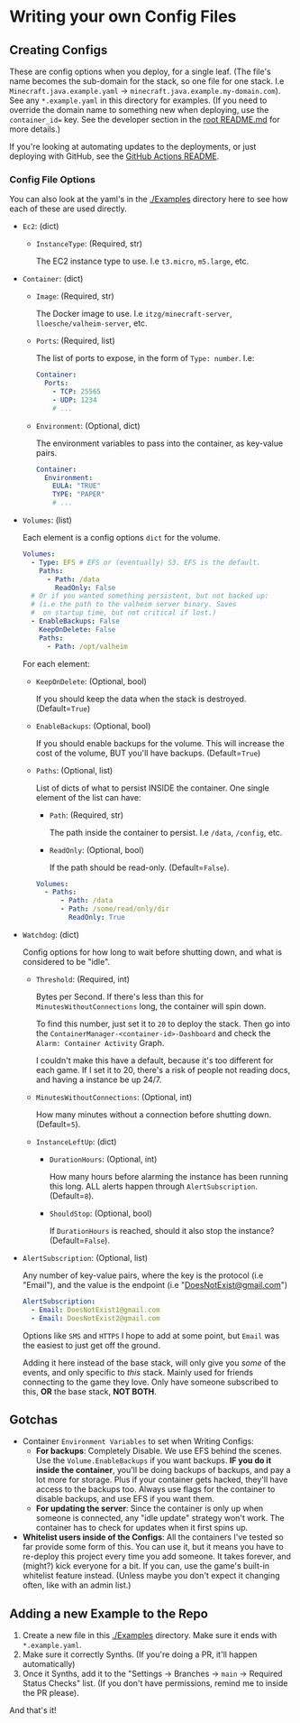 # Writing your own Config Files

## Creating Configs

These are config options when you deploy, for a single leaf. (The file's name becomes the sub-domain for the stack, so one file for one stack. I.e `Minecraft.java.example.yaml` -> `minecraft.java.example.my-domain.com`). See any `*.example.yaml` in this directory for examples. (If you need to override the domain name to something new when deploying, use the `container_id=` key. See the developer section in the [root README.md](../README.md#different-maturities) for more details.)

If you're looking at automating updates to the deployments, or just deploying with GitHub, see the [GitHub Actions README](../.github/workflows/README.md).

### Config File Options

You can also look at the yaml's in the [./Examples](./) directory here to see how each of these are used directly.

- `Ec2`: (dict)

  - `InstanceType`: (Required, str)

    The EC2 instance type to use. I.e `t3.micro`, `m5.large`, etc.

- `Container`: (dict)

  - `Image`: (Required, str)

    The Docker image to use. I.e `itzg/minecraft-server`, `lloesche/valheim-server`, etc.
  
  - `Ports`: (Required, list)

    The list of ports to expose, in the form of `Type: number`. I.e:

    ```yaml
    Container:
      Ports:
        - TCP: 25565
        - UDP: 1234
        # ...
    ```

  - `Environment`: (Optional, dict)

    The environment variables to pass into the container, as key-value pairs.

    ```yaml
    Container:
      Environment:
        EULA: "TRUE"
        TYPE: "PAPER"
        # ...
    ```

- `Volumes`: (list)

  Each element is a config options `dict` for the volume.

  ```yaml
  Volumes:
    - Type: EFS # EFS or (eventually) S3. EFS is the default.
      Paths:
        - Path: /data
          ReadOnly: False
    # Or if you wanted something persistent, but not backed up:
    # (i.e the path to the valheim server binary. Saves
    #  on startup time, but not critical if lost.)
    - EnableBackups: False
      KeepOnDelete: False
      Paths:
        - Path: /opt/valheim
  ```

  For each element:

  - `KeepOnDelete`: (Optional, bool)

    If you should keep the data when the stack is destroyed. (Default=`True`)

  - `EnableBackups`: (Optional, bool)

    If you should enable backups for the volume. This will increase the cost of the volume, BUT you'll have backups. (Default=`True`)

  - `Paths`: (Optional, list)

    List of dicts of what to persist INSIDE the container. One single element of the list can have:

    - `Path`: (Required, str)

      The path inside the container to persist. I.e `/data`, `/config`, etc.

    - `ReadOnly`: (Optional, bool)
  
      If the path should be read-only. (Default=`False`).

    ```yaml
    Volumes:
      - Paths:
          - Path: /data
          - Path: /some/read/only/dir
            ReadOnly: True
    ```

- `Watchdog`: (dict)

  Config options for how long to wait before shutting down, and what is considered to be "idle".

  - `Threshold`: (Required, int)

    Bytes per Second. If there's less than this for `MinutesWithoutConnections` long, the container will spin down.

    To find this number, just set it to `20` to deploy the stack. Then go into the `ContainerManager-<container-id>-Dashboard` and check the `Alarm: Container Activity` Graph.

    I couldn't make this have a default, because it's too different for each game. If I set it to 20, there's a risk of people not reading docs, and having a instance be up 24/7.

  - `MinutesWithoutConnections`: (Optional, int)

    How many minutes without a connection before shutting down. (Default=`5`).

  - `InstanceLeftUp`: (dict)

    - `DurationHours`: (Optional, int)

      How many hours before alarming the instance has been running this long. ALL alerts happen through `AlertSubscription`. (Default=`8`).

    - `ShouldStop`: (Optional, bool)

      If `DurationHours` is reached, should it also stop the instance? (Default=`False`).

- `AlertSubscription`: (Optional, list)

  Any number of key-value pairs, where the key is the protocol (i.e "Email"), and the value is the endpoint (i.e "DoesNotExist@gmail.com")

    ```yaml
    AlertSubscription:
      - Email: DoesNotExist1@gmail.com
      - Email: DoesNotExist2@gmail.com
    ```

    Options like `SMS` and `HTTPS` I hope to add at some point, but `Email` was the easiest to just get off the ground.

    Adding it here instead of the base stack, will only give you *some* of the events, and only specific to *this* stack. Mainly used for friends connecting to the game they love. Only have someone subscribed to this, **OR** the base stack, **NOT BOTH**.

## Gotchas

- Container `Environment Variables` to set when Writing Configs:
  - **For backups**: Completely Disable. We use EFS behind the scenes. Use the `Volume.EnableBackups` if you want backups. **IF you do it inside the container**, you'll be doing backups of backups, and pay a lot more for storage. Plus if your container gets hacked, they'll have access to the backups too. Always use flags for the container to disable backups, and use EFS if you want them.
  - **For updating the server**: Since the container is only up when someone is connected, any "idle update" strategy won't work. The container has to check for updates when it first spins up.
- **Whitelist users inside of the Configs**: All the containers I've tested so far provide some form of this. You can use it, but it means you have to re-deploy this project every time you add someone. It takes forever, and (might?) kick everyone for a bit. If you can, use the game's built-in whitelist feature instead. (Unless maybe you don't expect it changing often, like with an admin list.)

## Adding a new Example to the Repo

1) Create a new file in this [./Examples](./) directory. Make sure it ends with `*.example.yaml`.
2) Make sure it correctly Synths. (If you're doing a PR, it'll happen automatically)
3) Once it Synths, add it to the "Settings -> Branches -> `main` -> Required Status Checks" list. (If you don't have permissions, remind me to inside the PR please).

And that's it!
